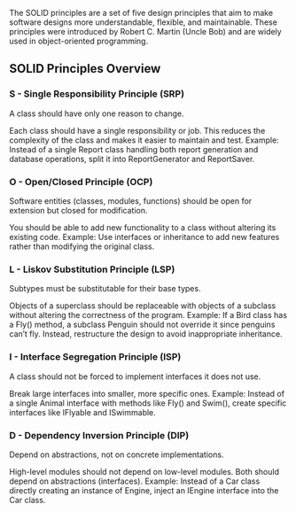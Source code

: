 The SOLID principles are a set of five design principles that aim to make software designs more understandable, flexible, and maintainable. These principles were introduced by Robert C. Martin (Uncle Bob) and are widely used in object-oriented programming.

## SOLID Principles Overview
### S - Single Responsibility Principle (SRP)
A class should have only one reason to change.

Each class should have a single responsibility or job.
This reduces the complexity of the class and makes it easier to maintain and test.
Example:
Instead of a single Report class handling both report generation and database operations, split it into ReportGenerator and ReportSaver.

### O - Open/Closed Principle (OCP)
Software entities (classes, modules, functions) should be open for extension but closed for modification.

You should be able to add new functionality to a class without altering its existing code.
Example:
Use interfaces or inheritance to add new features rather than modifying the original class.

### L - Liskov Substitution Principle (LSP)
Subtypes must be substitutable for their base types.

Objects of a superclass should be replaceable with objects of a subclass without altering the correctness of the program.
Example:
If a Bird class has a Fly() method, a subclass Penguin should not override it since penguins can’t fly. Instead, restructure the design to avoid inappropriate inheritance.

### I - Interface Segregation Principle (ISP)
A class should not be forced to implement interfaces it does not use.

Break large interfaces into smaller, more specific ones.
Example:
Instead of a single Animal interface with methods like Fly() and Swim(), create specific interfaces like IFlyable and ISwimmable.

### D - Dependency Inversion Principle (DIP)
Depend on abstractions, not on concrete implementations.

High-level modules should not depend on low-level modules. Both should depend on abstractions (interfaces).
Example:
Instead of a Car class directly creating an instance of Engine, inject an IEngine interface into the Car class.